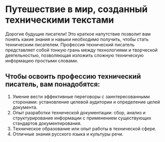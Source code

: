 [Название инструкции]: #
# Путешествие в мир, созданный техническими текстами

[Цель и результат]: #
Дорогие будущие писатели!
Это краткое напутствие позволит вам понять какие знания и навыки необходимо получить, чтобы стать техническим писателем. Профессия технический писатель представляет собой тонкую грань между технологиями и творческой деятельностью, позволяющая изложить сложную техническую информацию простыми словами.

[Алгоритм]: #
## Чтобы освоить профессию технический писатель, вам понадобятся:

1. Умение вести эффективные переговоры с заинтересованными сторонами: установление целевой аудитории и определение целей документа.
2. Опыт разработки технической документации: сбор, анализ и структурирование информации с применением существующих стандартов документирования. 
3. Tехническое образование или опыт работы в технической сфере.
4. Отличные знания русского языка и культуры речи.

